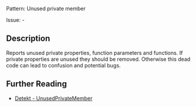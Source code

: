 Pattern: Unused private member

Issue: -

## Description

Reports unused private properties, function parameters and functions. If private properties are unused they should be removed. Otherwise this dead code can lead to confusion and potential bugs.

## Further Reading

* [Detekt - UnusedPrivateMember](https://detekt.dev/docs/rules/style/#unusedprivatemember)
